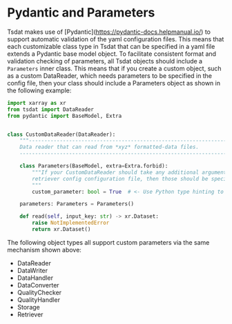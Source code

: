 # Pydantic and Parameters

Tsdat makes use of \[Pydantic\](<https://pydantic-docs.helpmanual.io/>)
to support automatic validation of the yaml configuration files. This
means that each customizable class type in Tsdat that can be specified
in a yaml file extends a Pydantic base model object. To facilitate
consistent format and validation checking of parameters, all Tsdat
objects should include a `Parameters` inner class. This means that if
you create a custom object, such as a custom DataReader, which needs
parameters to be specified in the config file, then your class should
include a Parameters object as shown in the following example:

```python
import xarray as xr
from tsdat import DataReader
from pydantic import BaseModel, Extra


class CustomDataReader(DataReader):
    """---------------------------------------------------------------------------------
    Data reader that can read from *xyz* formatted-data files.
    ---------------------------------------------------------------------------------"""

    class Parameters(BaseModel, extra=Extra.forbid):
        """If your CustomDataReader should take any additional arguments from the
        retriever config configuration file, then those should be specified here.
        """
        custom_parameter: bool = True  # <- Use Python type hinting to validate the type when loaded from config

    parameters: Parameters = Parameters()

    def read(self, input_key: str) -> xr.Dataset:
        raise NotImplementedError
        return xr.Dataset()
```

The following object types all support custom parameters via the same
mechanism shown above:

- DataReader
- DataWriter
- DataHandler
- DataConverter
- QualityChecker
- QualityHandler
- Storage
- Retriever

